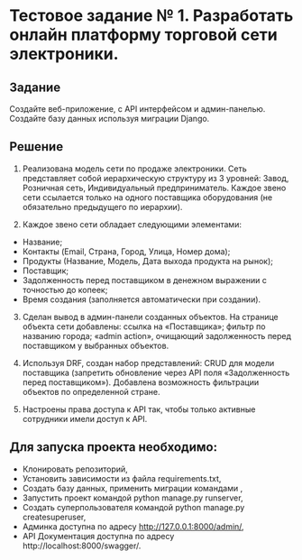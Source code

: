 # Тестовое задание № 1. Разработать онлайн платформу торговой сети электроники.

## Задание
Создайте веб-приложение, с API интерфейсом и админ-панелью.
Создайте базу данных используя миграции Django.

## Решение

1. Реализована модель сети по продаже электроники. Сеть представляет собой иерархическую структуру из 3 уровней: Завод, Розничная сеть, Индивидуальный предприниматель.
Каждое звено сети ссылается только на одного поставщика оборудования (не обязательно предыдущего по иерархии). 

2. Каждое звено сети обладает следующими элементами:
- Название;
- Контакты (Email, Страна, Город, Улица, Номер дома);
- Продукты (Название, Модель, Дата выхода продукта на рынок);
- Поставщик;
- Задолженность перед поставщиком в денежном выражении с точностью до копеек;
- Время создания (заполняется автоматически при создании).

3. Сделан вывод в админ-панели созданных объектов.
На странице объекта сети добавлены: ссылка на «Поставщика»; фильтр по названию города; «admin action», очищающий задолженность перед поставщиком у выбранных объектов.

4. Используя DRF, создан набор представлений:
CRUD для модели поставщика (запретить обновление через API поля «Задолженность перед поставщиком»). Добавлена возможность фильтрации объектов по определенной стране.

5. Настроены права доступа к API так, чтобы только активные сотрудники имели доступ к API.

## Для запуска проекта необходимо:

- Клонировать репозиторий,
- Установить зависимости из файла requirements.txt,
- Создать базу данных, применить миграции командами ,
- Запустить проект командой python manage.py runserver,
- Создать суперпользователя командой python manage.py createsuperuser,
- Админка доступна по адресу http://127.0.0.1:8000/admin/,
- API Документация доступна по адресу http://localhost:8000/swagger/.




